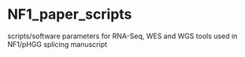 # NF1_paper_scripts
scripts/software parameters for RNA-Seq, WES and WGS tools used in NF1/pHGG splicing manuscript
